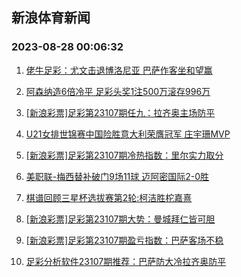 ## 新浪体育新闻 
### 2023-08-28 00:06:32

1. [佬牛足彩：尤文击退博洛尼亚 巴萨作客坐和望赢](https://sports.sina.com.cn/l/2023-08-27/doc-imziqzec4482579.shtml)

2. [阿森纳造6倍冷平 足彩头奖1注500万滚存996万](https://sports.sina.com.cn/l/2023-08-27/doc-imziquwn6379982.shtml)

3. [[新浪彩票]足彩第23107期任九：拉齐奥主场防平](https://sports.sina.com.cn/l/2023-08-27/doc-imziquwf4595532.shtml)

4. [U21女排世锦赛中国险胜意大利荣膺冠军 庄宇珊MVP](https://sports.sina.com.cn/others/volleyball/2023-08-27/doc-imzirfnc6672440.shtml)

5. [[新浪彩票]足彩第23107期冷热指数：里尔实力取分](https://sports.sina.com.cn/l/2023-08-27/doc-imziquwf4596066.shtml)

6. [美职联-梅西替补破门9场11球 迈阿密国际2-0胜](https://sports.sina.com.cn/global/others/2023-08-27/doc-imziqzek6269469.shtml)

7. [棋谱回顾三星杯选拔赛第2轮:柯洁胜柁嘉熹](https://sports.sina.com.cn/chess/weiqi/2023-08-27/doc-imziqzef6778550.shtml)

8. [[新浪彩票]足彩第23107期大势：曼城拜仁皆可胆](https://sports.sina.com.cn/l/2023-08-27/doc-imziquwn6381078.shtml)

9. [[新浪彩票]足彩第23107期盈亏指数：巴萨客场不稳](https://sports.sina.com.cn/l/2023-08-27/doc-imziquwn6382010.shtml)

10. [足彩分析软件23107期推荐：巴萨防大冷拉齐奥防平](https://sports.sina.com.cn/l/2023-08-27/doc-imziqzei3543334.shtml)

